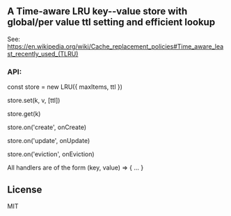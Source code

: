 ## A Time-aware LRU key--value store with global/per value ttl setting and efficient lookup

See: https://en.wikipedia.org/wiki/Cache_replacement_policies#Time_aware_least_recently_used_(TLRU)

### API:

const store = new LRU({ maxItems, ttl })

store.set(k, v, [ttl])

store.get(k)

store.on('create', onCreate)

store.on('update', onUpdate)

store.on('eviction', onEviction)

All handlers are of the form (key, value) => { ... }

## License
MIT